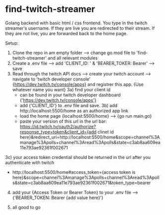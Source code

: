 # find-twitch-streamer
Golang backend with basic html / css frontend. You type in the twitch streamer's username. If they are live you are redirected to their stream. If they are not live, you are forwarded back to the home page.

Setup:

1) Clone the repo in am empty folder  --> change go.mod file to 'find-twitch-streamer' and all relevant modules
2) Create a .env file --> add 'CLIENT_ID: ' & 'BEARER_TOKER: Bearer' --> save
3) Read through the twitch API docs  --> create your twitch account --> navigate to 'twitch developer console' {https://dev.twitch.tv/console/apps} and registrer this app. {Use whatever name you want}
  3a) find your client id
    - can be found in your twitch developer dashboard {'https://dev.twitch.tv/console/apps'}
    - add {'CLIENT_ID'} to .env file and save.
  3b) add http://localhost:5500/home as an authorized app link
   - load the home page {localhost:5500/home} --> {go run main.go}
   - paste your version of this url in the url bar: 
   https://id.twitch.tv/oauth2/authorize?response_type=token&client_id={add clinet id here}&redirect_uri=http://localhost:5500/home&scope=channel%3Amanage%3Apolls+channel%3Aread%3Apolls&state=c3ab8aa609ea11e793ae92361f002671
   
  3c) your access token credential should be returned in the url after you authenticate with twitch
  - http://localhost:5500/home#access_token={access token is here}&scope=channel%3Amanage%3Apolls+channel%3Aread%3Apolls&state=c3ab8aa609ea11e793ae92361f002671&token_type=bearer

4) add your {Access Token or Bearer Token} to your .env file --> {'BEARER_TOKEN: Bearer {add value here}'}

5) all good to go




